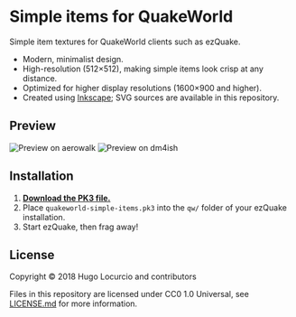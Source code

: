 # Simple items for QuakeWorld

Simple item textures for QuakeWorld clients such as ezQuake.

- Modern, minimalist design.
- High-resolution (512×512), making simple items look crisp at any distance.
- Optimized for higher display resolutions (1600×900 and higher).
- Created using [Inkscape](https://inkscape.org); SVG sources are available in this repository.

## Preview

![Preview on aerowalk](https://archive.hugo.pro/.public/quakeworld-simple-items/quakeworld-simple-items-1.jpg)
![Preview on dm4ish](https://archive.hugo.pro/.public/quakeworld-simple-items/quakeworld-simple-items-2.jpg)

## Installation

1. **[Download the PK3 file.](https://github.com/Calinou/quakeworld-simple-items/releases/download/continuous/quakeworld-simple-items.pk3)**
2. Place `quakeworld-simple-items.pk3` into the `qw/` folder of your ezQuake installation.
3. Start ezQuake, then frag away!

## License

Copyright © 2018 Hugo Locurcio and contributors

Files in this repository are licensed under CC0 1.0 Universal,
see [LICENSE.md](LICENSE.md) for more information.
